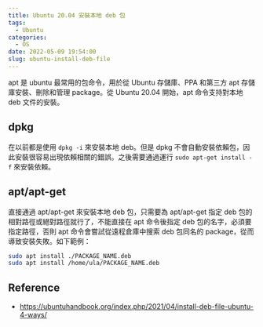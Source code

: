 ```yaml
---
title: Ubuntu 20.04 安裝本地 deb 包
tags:
  - Ubuntu
categories:
  - OS
date: 2022-05-09 19:54:00
slug: ubuntu-install-deb-file
---
```

apt 是 ubuntu 最常用的包命令，用於從 Ubuntu 存儲庫、PPA 和第三方 apt 存儲庫安裝、刪除和管理 package。從 Ubuntu 20.04 開始，apt 命令支持對本地 deb 文件的安裝。

<!--more-->

## dpkg
在以前都是使用 `dpkg -i` 來安裝本地 deb。但是 dpkg 不會自動安裝依賴包，因此安裝很容易出現依賴相關的錯誤。之後需要通過運行 `sudo apt-get install -f` 來安裝依賴。


## apt/apt-get
直接通過 apt/apt-get 來安裝本地 deb 包，只需要為 apt/apt-get 指定 deb 包的相對路徑或絕對路徑就行了，不能直接在 apt 命令後指定 deb 包的名字，必須要指定路徑，否則 apt 命令會嘗試從遠程倉庫中搜索 deb 包同名的 package，從而導致安裝失敗。如下範例：
```bash
sudo apt install ./PACKAGE_NAME.deb
sudo apt install /home/ula/PACKAGE_NAME.deb
```

## Reference
- https://ubuntuhandbook.org/index.php/2021/04/install-deb-file-ubuntu-4-ways/